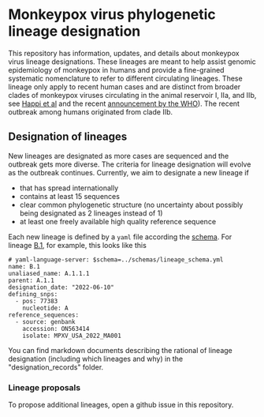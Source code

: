# Monkeypox virus phylogenetic lineage designation

This repository has information, updates, and details about monkeypox virus lineage designations.
These lineages are meant to help assist genomic epidemiology of monkeypox in humans and provide a fine-grained systematic nomenclature to refer to different circulating lineages.
These lineage only apply to recent human cases and are distinct from broader clades of monkeypox viruses circulating in the animal reservoir I, IIa, and IIb, see [Happi et al](https://virological.org/t/urgent-need-for-a-non-discriminatory-and-non-stigmatizing-nomenclature-for-monkeypox-virus/853) and the recent [announcement by the WHO](https://worldhealthorganization.cmail20.com/t/ViewEmail/d/422BD62D623B6A3D2540EF23F30FEDED/F75AF81C90108C72B4B1B1F623478121?alternativeLink=False)).
The recent outbreak among humans originated from clade IIb.

## Designation of lineages
New lineages are designated as more cases are sequenced and the outbreak gets more diverse.
The criteria for lineage designation will evolve as the outbreak continues.
Currently, we aim to designate a new lineage if

 - that has spread internationally
 - contains at least 15 sequences
 - clear common phylogenetic structure (no uncertainty about possibly being designated as 2 lineages instead of 1)
 - at least one freely available high quality reference sequence

Each new lineage is defined by a `yaml` file according the [schema](schemas/lineage_schema.yml).
For lineage [B.1](lineages/B.1.yml), for example, this looks like this
```
# yaml-language-server: $schema=../schemas/lineage_schema.yml
name: B.1
unaliased_name: A.1.1.1
parent: A.1.1
designation_date: "2022-06-10"
defining_snps:
  - pos: 77383
    nucleotide: A
reference_sequences:
  - source: genbank
    accession: ON563414
    isolate: MPXV_USA_2022_MA001
```

You can find markdown documents describing the rational of lineage designation (including which lineages and why) in the "designation_records" folder.

### Lineage proposals
To propose additional lineages, open a github issue in this repository.

